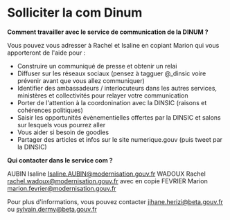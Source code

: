 # Solliciter la com Dinum

**Comment travailler avec le service de communication de la DINUM ?**

Vous pouvez vous adresser à Rachel et Isaline en copiant Marion qui vous apporteront de l'aide pour :

* Construire un communiqué de presse et obtenir un relai 
* Diffuser sur les réseaux sociaux \(pensez à tagguer @\_dinsic voire prévenir avant que vous allez communiquer\)
* Identifier des ambassadeurs / interlocuteurs dans les autres services, ministères et collectivités pour relayer votre communication
* Porter de l'attention à la coordonination avec la DINSIC \(raisons et cohérences politiques\)
* Saisir les opportunités évènementielles offertes par la DINSIC et salons sur lesquels vous pourrez aller
* Vous aider si besoin de goodies 
* Partager des articles et infos sur le site numerique.gouv \(puis tweet par la DINSIC\)

**Qui contacter dans le service com ?** 

AUBIN Isaline [Isaline.AUBIN@modernisation.gouv.fr](mailto:Isaline.AUBIN@modernisation.gouv.fr) WADOUX Rachel [rachel.wadoux@modernisation.gouv.fr](mailto:rachel.wadoux@modernisation.gouv.fr) avec en copie FEVRIER Marion [marion.fevrier@modernisation.gouv.fr](mailto:marion.fevrier@modernisation.gouv.fr)

Pour plus d'informations, vous pouvez contacter jihane.herizi@beta.gouv.fr ou sylvain.dermy@beta.gouv.fr

